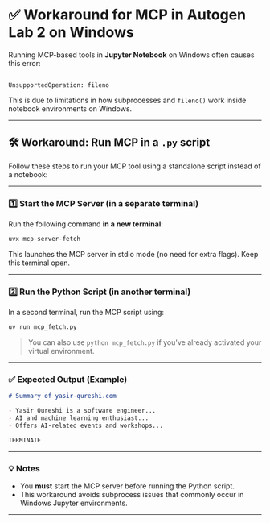 # ✅ Workaround for MCP in Autogen Lab 2 on Windows

Running MCP-based tools in **Jupyter Notebook** on Windows often causes this error:

```

UnsupportedOperation: fileno

````

This is due to limitations in how subprocesses and `fileno()` work inside notebook environments on Windows.

---

## 🛠️ Workaround: Run MCP in a `.py` script

Follow these steps to run your MCP tool using a standalone script instead of a notebook:

---

### 1️⃣ Start the MCP Server (in a separate terminal)

Run the following command **in a new terminal**:

```bash
uvx mcp-server-fetch
````

This launches the MCP server in stdio mode (no need for extra flags). Keep this terminal open.

---

### 2️⃣ Run the Python Script (in another terminal)

In a second terminal, run the MCP script using:

```bash
uv run mcp_fetch.py
```

> You can also use `python mcp_fetch.py` if you've already activated your virtual environment.

---

### ✅ Expected Output (Example)

```markdown
# Summary of yasir-qureshi.com

- Yasir Qureshi is a software engineer...
- AI and machine learning enthusiast...
- Offers AI-related events and workshops...

TERMINATE
```

---

### 💡 Notes

* You **must** start the MCP server before running the Python script.
* This workaround avoids subprocess issues that commonly occur in Windows Jupyter environments.

---
